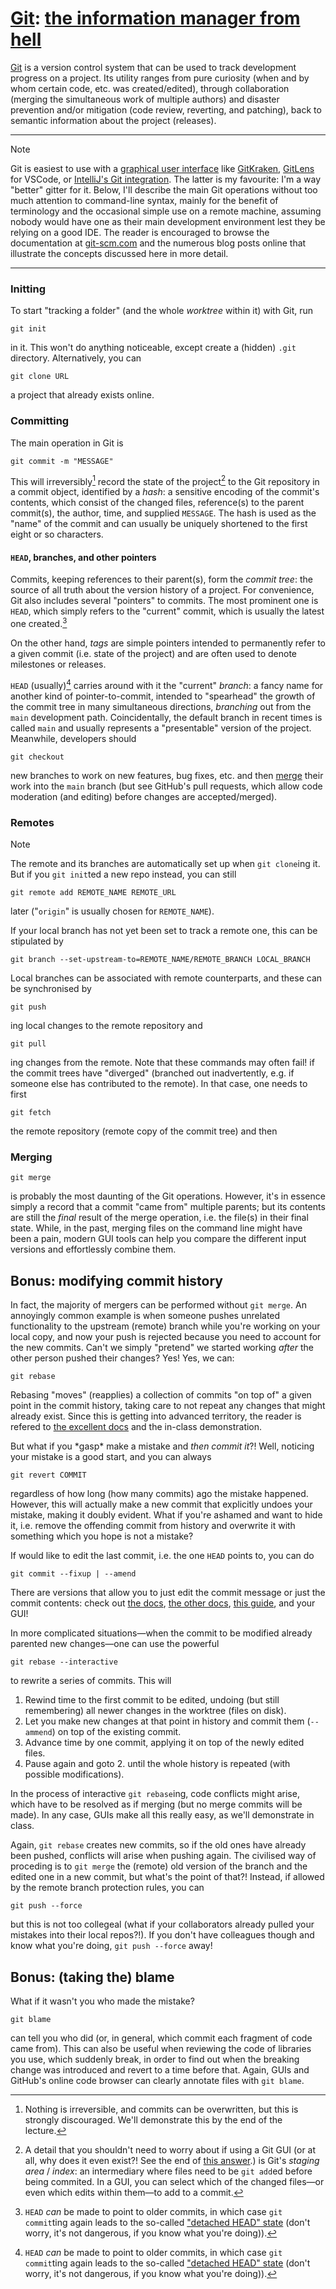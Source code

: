 # [Git](https://git-scm.com/): [the information manager from hell](https://git-scm.com/docs/git.html#_name)

[Git](https://youtu.be/7cqHtGb9WYM?t=80) is a version control system that can be used to track development progress on a project. Its utility ranges from pure curiosity (when and by whom certain code, etc. was created/edited), through collaboration (merging the simultaneous work of multiple authors) and disaster prevention and/or mitigation (code review, reverting, and patching), back to semantic information about the project (releases).

---

> [!NOTE]
> Git is easiest to use with a [graphical user interface](https://git-scm.com/downloads/guis) like [GitKraken](https://www.gitkraken.com/), [GitLens](https://marketplace.visualstudio.com/items?itemName=eamodio.gitlens) for VSCode, or [IntelliJ's Git integration](https://www.jetbrains.com/help/idea/using-git-integration.html). The latter is my favourite: I'm a way "better" gitter for it. Below, I'll describe the main Git operations without too much attention to command-line syntax, mainly for the benefit of terminology and the occasional simple use on a remote machine, assuming nobody would have one as their main development environment lest they be relying on a good IDE. The reader is encouraged to browse the documentation at [git-scm.com](https://git-scm.com/docs) and the numerous blog posts online that illustrate the concepts discussed here in more detail.

---

### Initting

To start "tracking a folder" (and the whole *worktree* within it) with Git, run
```shell
git init
```
in it. This won't do anything noticeable, except create a (hidden) `.git` directory. Alternatively, you can
```shell
git clone URL
```
a project that already exists online.

### Committing

The main operation in Git is
```shell
git commit -m "MESSAGE"
```
This will irreversibly[^force] record the state of the project[^stage] to the Git repository in a commit object, identified by a *hash*: a sensitive encoding of the commit's contents, which consist of the changed files, reference(s) to the parent commit(s), the author, time, and supplied `MESSAGE`. The hash is used as the "name" of the commit and can usually be uniquely shortened to the first eight or so characters.


[^force]: Nothing is irreversible, and commits can be overwritten, but this is strongly discouraged. We'll demonstrate this by the end of the lecture.

[^stage]: A detail that you shouldn't need to worry about if using a Git GUI (or at all, why does it even exist?! See the end of [this answer](https://stackoverflow.com/a/54812022/7185647).) is Git's *staging area* / *index*: an intermediary where files need to be `git add`ed before being commited. In a GUI, you can select which of the changed files—or even which edits within them—to add to a commit.

#### `HEAD`, branches, and other pointers

Commits, keeping references to their parent(s), form the *commit tree*: the source of all truth about the version history of a project. For convenience, Git also includes several "pointers" to commits. The most prominent one is `HEAD`, which simply refers to the "current" commit, which is usually the latest one created.[^detached]

On the other hand, *tags* are simple pointers intended to permanently refer to a given commit (i.e. state of the project) and are often used to denote milestones or releases.

`HEAD` (usually)[^detached] carries around with it the "current" *branch*: a fancy name for another kind of pointer-to-commit, intended to "spearhead" the growth of the commit tree in many simultaneous directions, *branching* out from the `main` development path. Coincidentally, the default branch in recent times is called `main` and usually represents a "presentable" version of the project. Meanwhile, developers should
```shell
git checkout
```
new branches to work on new features, bug fixes, etc. and then [merge](#merging) their work into the `main` branch (but see GitHub's pull requests, which allow code moderation (and editing) before changes are accepted/merged).

### Remotes

> [!NOTE]
> The remote and its branches are automatically set up when `git clone`ing it. But if you `git init`ted a new repo instead, you can still
> ```shell
> git remote add REMOTE_NAME REMOTE_URL
> ```
> later ("`origin`" is usually chosen for `REMOTE_NAME`).
>
> If your local branch has not yet been set to track a remote one, this can be stipulated by
> ```shell
> git branch --set-upstream-to=REMOTE_NAME/REMOTE_BRANCH LOCAL_BRANCH
> ```

Local branches can be associated with remote counterparts, and these can be synchronised by
```shell
git push
```
ing local changes to the remote repository and
```shell
git pull
```
ing changes from the remote. Note that these commands may often fail! if the commit trees have "diverged" (branched out inadvertently, e.g. if someone else has contributed to the remote). In that case, one needs to first
```shell
git fetch
```
the remote repository (remote copy of the commit tree) and then

[^detached]: `HEAD` *can* be made to point to older commits, in which case `git commit`ting again leads to the so-called ["detached HEAD" state](https://kodekloud.com/blog/git-detached-head/) (don't worry, it's not dangerous, if you know what you're doing)).

### Merging

```shell
git merge
```
is probably the most daunting of the Git operations. However, it's in essence simply a record that a commit "came from" multiple parents; but its contents are still the *final* result of the merge operation, i.e. the file(s) in their final state. While, in the past, merging files on the command line might have been a pain, modern GUI tools can help you compare the different input versions and effortlessly combine them.

## Bonus: modifying commit history

In fact, the majority of mergers can be performed without `git merge`. An annoyingly common example is when someone pushes unrelated functionality to the upstream (remote) branch while you're working on your local copy, and now your push is rejected because you need to account for the new commits. Can't we simply "pretend" we started working *after* the other person pushed their changes? Yes! Yes, we can:
```shell
git rebase
```
Rebasing "moves" (reapplies) a collection of commits "on top of" a given point in the commit history, taking care to not repeat any changes that might already exist. Since this is getting into advanced territory, the reader is refered to [the excellent docs](https://git-scm.com/docs/git-rebase) and the in-class demonstration.

But what if you \*gasp\* make a mistake and *then commit it*?! Well, noticing your mistake is a good start, and you can always
```shell
git revert COMMIT
```
regardless of how long (how many commits) ago the mistake happened. However, this will actually make a new commit that explicitly undoes your mistake, making it doubly evident. What if you're ashamed and want to hide it, i.e. remove the offending commit from history and overwrite it with something which you hope is not a mistake?

If would like to edit the last commit, i.e. the one `HEAD` points to, you can do
```shell
git commit --fixup | --amend
```
There are versions that allow you to just edit the commit message or just the commit contents: check out [the docs](https://git-scm.com/docs/git-commit#Documentation/git-commit.txt---fixupamendrewordltcommitgt), [the other docs](https://git-scm.com/docs/git-commit#Documentation/git-commit.txt---amend), [this guide](https://jordanelver.co.uk/blog/2020/06/04/fixing-commits-with-git-commit-fixup-and-git-rebase-autosquash/), and your GUI!

In more complicated situations—when the commit to be modified already parented new changes—one can use the powerful
```shell
git rebase --interactive
```
to rewrite a series of commits. This will
1. Rewind time to the first commit to be edited, undoing (but still remembering) all newer changes in the worktree (files on disk).
2. Let you make new changes at that point in history and commit them (`--ammend`) on top of the existing commit.
3. Advance time by one commit, applying it on top of the newly edited files.
4. Pause again and goto 2. until the whole history is repeated (with possible modifications).

In the process of interactive `git rebase`ing, code conflicts might arise, which have to be resolved as if merging (but no merge commits will be made). In any case, GUIs make all this really easy, as we'll demonstrate in class.

Again, `git rebase` creates new commits, so if the old ones have already been pushed, conflicts will arise when pushing again. The civilised way of proceding is to `git merge` the (remote) old version of the branch and the edited one in a new commit, but what's the point of that?! Instead, if allowed by the remote branch protection rules, you can
```shell
git push --force
```
but this is not too collegeal (what if your collaborators already pulled your mistakes into their local repos?!). If you don't have colleagues though and know what you're doing, `git push --force` away!

## Bonus: (taking the) blame

What if it wasn't you who made the mistake?
```shell
git blame
```
can tell you who did (or, in general, which commit each fragment of code came from). This can also be useful when reviewing the code of libraries you use, which suddenly break, in order to find out when the breaking change was introduced and revert to a time before that. Again, GUIs and GitHub's online code browser can clearly annotate files with `git blame`.
